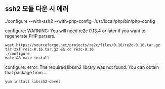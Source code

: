 ## ssh2 모듈 다운 시 에러

./configure --with-ssh2 --with-php-config=/usr/local/php/bin/php-config

configure: WARNING: You will need re2c 0.13.4 or later if you want to regenerate PHP parsers.

```
wget https://sourceforge.net/projects/re2c/files/0.16/re2c-0.16.tar.gz
tar zxf re2c-0.16.tar.gz && cd re2c-0.16
./configure
make && make install
```

configure: error: The required libssh2 library was not found. You can obtain that package from....

```
yum install libssh2-devel
```
